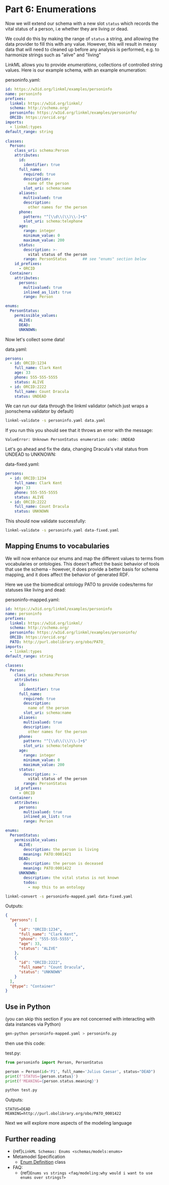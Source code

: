 # Part 6: Enumerations

Now we will extend our schema with a new slot `status` which records the vital status of a person, i.e whether they are living or dead.

We could do this by making the range of `status` a string, and
allowing the data provider to fill this with any value. However, this
will result in messy data that will need to cleaned up before any analysis is performed, e.g. to harmonize strings such as "alive" and "living"

LinkML allows you to provide *enumerations*, collections of controlled string values. Here is our example schema, with an example enumeration:

personinfo.yaml:

```yaml
id: https://w3id.org/linkml/examples/personinfo
name: personinfo
prefixes:                                  
  linkml: https://w3id.org/linkml/
  schema: http://schema.org/
  personinfo: https://w3id.org/linkml/examples/personinfo/
  ORCID: https://orcid.org/
imports:
  - linkml:types
default_range: string
  
classes:
  Person:
    class_uri: schema:Person             
    attributes:
      id:
        identifier: true
      full_name:
        required: true
        description:
          name of the person
        slot_uri: schema:name            
      aliases:
        multivalued: true
        description:
          other names for the person
      phone:
        pattern: "^[\\d\\(\\)\\-]+$"
        slot_uri: schema:telephone       
      age:
        range: integer
        minimum_value: 0
        maximum_value: 200
      status:
        description: >-
          vital status of the person
        range: PersonStatus       ## see "enums" section below
    id_prefixes:
      - ORCID
  Container:
    attributes:
      persons:
        multivalued: true
        inlined_as_list: true
        range: Person

enums:
  PersonStatus:
    permissible_values:
      ALIVE:
      DEAD:
      UNKNOWN:
```

Now let's collect some data!

data.yaml:

```yaml
persons:
  - id: ORCID:1234
    full_name: Clark Kent
    age: 33
    phone: 555-555-5555
    status: ALIVE
  - id: ORCID:2222
    full_name: Count Dracula
    status: UNDEAD
```

We can run our data through the linkml validator (which just wraps a jsonschema validator by default)

<!-- FAIL -->
```bash
linkml-validate -s personinfo.yaml data.yaml
```

If you run this you should see that it throws an error with the message:

```test
ValueError: Unknown PersonStatus enumeration code: UNDEAD
```

<!-- TODO: use schematools to patch the data -->

Let's go ahead and fix the data, changing Dracula's vital status from UNDEAD to UNKNOWN:

data-fixed.yaml:

```yaml
persons:
  - id: ORCID:1234
    full_name: Clark Kent
    age: 33
    phone: 555-555-5555
    status: ALIVE
  - id: ORCID:2222
    full_name: Count Dracula
    status: UNKNOWN
```

This should now validate successfully:

```bash
linkml-validate -s personinfo.yaml data-fixed.yaml
```

## Mapping Enums to vocabularies

We will now enhance our enums and map the different values to terms
from vocabularies or ontologies. This doesn't affect the basic
behavior of tools that use the schema - however, it does provide a
better basis for schema mapping, and it does affect the behavior of
generated RDF.

Here we use the biomedical ontology PATO to provide codes/terms for statuses like living and dead:

personinfo-mapped.yaml:

```yaml
id: https://w3id.org/linkml/examples/personinfo
name: personinfo
prefixes:                                  
  linkml: https://w3id.org/linkml/
  schema: http://schema.org/
  personinfo: https://w3id.org/linkml/examples/personinfo/
  ORCID: https://orcid.org/
  PATO: http://purl.obolibrary.org/obo/PATO_
imports:
  - linkml:types
default_range: string
  
classes:
  Person:
    class_uri: schema:Person             
    attributes:
      id:
        identifier: true
      full_name:
        required: true
        description:
          name of the person
        slot_uri: schema:name            
      aliases:
        multivalued: true
        description:
          other names for the person
      phone:
        pattern: "^[\\d\\(\\)\\-]+$"
        slot_uri: schema:telephone       
      age:
        range: integer
        minimum_value: 0
        maximum_value: 200
      status:
        description: >-
          vital status of the person
        range: PersonStatus
    id_prefixes:
      - ORCID
  Container:
    attributes:
      persons:
        multivalued: true
        inlined_as_list: true
        range: Person

enums:
  PersonStatus:
    permissible_values:
      ALIVE:
        description: the person is living
        meaning: PATO:0001421 
      DEAD:
        description: the person is deceased
        meaning: PATO:0001422
      UNKNOWN:
        description: the vital status is not known
        todos:
          - map this to an ontology
```


```bash
linkml-convert -s personinfo-mapped.yaml data-fixed.yaml
```

Outputs:

```json
{
  "persons": [
    {
      "id": "ORCID:1234",
      "full_name": "Clark Kent",
      "phone": "555-555-5555",
      "age": 33,
      "status": "ALIVE"
    },
    {
      "id": "ORCID:2222",
      "full_name": "Count Dracula",
      "status": "UNKNOWN"
    }
  ],
  "@type": "Container"
}
```

<!-- TODO: RDF docs -->

## Use in Python

(you can skip this section if you are not concerned with interacting with data instances via Python)

```bash
gen-python personinfo-mapped.yaml > personinfo.py
```

then use this code:

test.py:

```python
from personinfo import Person, PersonStatus

person = Person(id='P1', full_name='Julius Caesar', status="DEAD")
print(f'STATUS={person.status}')
print(f'MEANING={person.status.meaning}')
```

```bash
python test.py
```

Outputs:

```text
STATUS=DEAD
MEANING=http://purl.obolibrary.org/obo/PATO_0001422
```

Next we will explore more aspects of the modeling language

## Further reading

* {ref}`LinkML Schemas: Enums <schemas/models:enums>`
* Metamodel Specification
    * [Enum Definition](https://w3id.org/linkml/EnumDefinition) class
* FAQ:
    - {ref}`Enums vs strings <faq/modeling:why would i want to use enums over strings?>`
